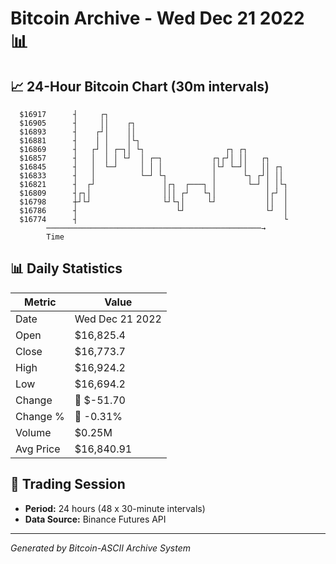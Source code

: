 # Bitcoin Archive - Wed Dec 21 2022 📊

## 📈 24-Hour Bitcoin Chart (30m intervals)

```
  $16917      ┤     ┌┐                                         
  $16905      ┤     ││    ┌┐                                   
  $16893      ┤    ┌┘│    ││                                   
  $16881      ┤    │ │    │└┐                                  
  $16869      ┤   ┌┘ │ ┌─┐│ └┐                  ┌┐ ┌┐          
  $16857      ┤   │  │ │ └┘  │ ┌─┐           ┌┐┌┘│ ││   ┌┐     
  $16845      ┤   │  └─┘     │ │ │           │└┘ └─┘│   ││ ┌┐  
  $16833      ┤   │          └─┘ └┐          │      └┐ ┌┘│ ││  
  $16821      ┤  ┌┘               │┌┐  ┌───┐ │       └─┘ │ │└┐ 
  $16809      ┤┌┐│                │││ ┌┘   └┐│           │┌┘ │ 
  $16798      ┼┘└┘                └┘└┐│     └┘           ││  │ 
  $16786      ┤                      └┘                  └┘  │ 
  $16774      ┤                                              └ 
        ────────────────────────────────────────────────→
        Time
```

## 📊 Daily Statistics

| Metric | Value |
|--------|-------|
| Date | Wed Dec 21 2022 |
| Open | $16,825.4 |
| Close | $16,773.7 |
| High | $16,924.2 |
| Low | $16,694.2 |
| Change | 🔴 $-51.70 |
| Change % | 🔴 -0.31% |
| Volume | $0.25M |
| Avg Price | $16,840.91 |

## 📅 Trading Session

- **Period:** 24 hours (48 x 30-minute intervals)
- **Data Source:** Binance Futures API

---
*Generated by Bitcoin-ASCII Archive System*

